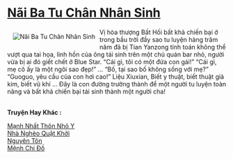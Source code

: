 <a href="https://truyenwiki.net/nai-ba-tu-chan-nhan-sinh.35876/" title="Nãi Ba Tu Chân Nhân Sinh"><h1>Nãi Ba Tu Chân Nhân Sinh</h1></a><div style="display:table"><img align="right" style="float: left; padding: 10px;" src="https://truyenwiki.net/a/img/str/src/35876.jpg" alt="Nãi Ba Tu Chân Nhân Sinh">Vị hòa thượng Bất Hối bất khả chiến bại ở trong bầu trời đầy sao tu luyện hàng trăm năm đã bị Tian Yanzong tính toán không thể vượt qua tai họa, linh hồn của ông tái sinh trên một chủ quán bar nhỏ, người vừa bị ai đó giết chết ở Blue Star. “Cái gì, tôi có một đứa con gái!” “Cái gì, mẹ cô ấy là một ngôi sao đẹp!” ... “Bố, tại sao bố không sống với mẹ?” “Guoguo, yêu cầu của con hơi cao!” Liệu Xiuxian, Biết y thuật, biết thuật giả kim, biết vũ khí ... Đây là con đường trưởng thành để một người tu luyện toàn năng và bất khả chiến bại tái sinh thành một người cha!</div><p><br><b>Truyện Hay Khác :</b></p><a href="https://truyenwiki.net/manh-nhat-thon-nho-y.35963/" alt="Mạnh Nhất Thôn Nhỏ Y">Mạnh Nhất Thôn Nhỏ Y</a><br/><a href="https://github.com/nownovels/topcv/tree/master/truyenhay/35638" alt="Nhà Nghèo Quật Khởi">Nhà Nghèo Quật Khởi</a><br/><a href="https://github.com/nownovels/topcv/tree/master/truyenhay/36414" alt="Nguyên Tôn">Nguyên Tôn</a><br/><a href="https://github.com/nownovels/topcv/tree/master/truyenhay/35652" alt="Mệnh Chi Đồ">Mệnh Chi Đồ</a><br/>